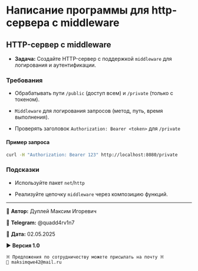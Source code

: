 # Написание программы для http-сервера с middleware

## HTTP-сервер с middleware

- **Задача:** Создайте HTTP-сервер с поддержкой `middleware` для логирования и аутентификации.

### Требования

- Обрабатывать пути `/public` (доступ всем) и `/private` (только с токеном).

- `Middleware` для логирования запросов (метод, путь, время выполнения).

- Проверять заголовок `Authorization: Bearer <token>` для `/private`

#### Пример запроса

```bash
curl -H "Authorization: Bearer 123" http://localhost:8080/private
```

### Подсказки

- Используйте пакет `net`/`http`

- Реализуйте цепочку `middleware` через композицию функций.

---

💼 **Автор:** Дуплей Максим Игоревич

📲 **Telegram:** @quadd4rv1n7

📅 **Дата:** 02.05.2025

▶️ **Версия 1.0**

```textline
※ Предложения по сотрудничеству можете присылать на почту ※
📧 maksimqwe42@mail.ru
```

